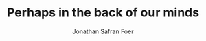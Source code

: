 ---
text: Perhaps in the back of our minds we already understand, without all the science I’ve discussed, that something terribly wrong is happening. Our sustenance now comes from misery. We know that if someone offers to show us a film on how our meat is produced, it will be a horror film. We perhaps know more than we care to admit, keeping it down in the dark places of our memory—disavowed. When we eat factory-farmed meat we live, literally, on tortured flesh. Increasingly, that tortured flesh is becoming our own.
author: Jonathan Safran Foer
source: Eating Animals
dateAdded: 2019-01-09
title: Perhaps in the back of our minds
topics:
  - Meat
  - Animal Rights
---